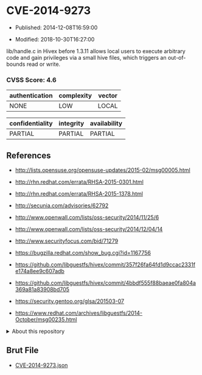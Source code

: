 # CVE-2014-9273

- Published: 2014-12-08T16:59:00

- Modified: 2018-10-30T16:27:00

lib/handle.c in Hivex before 1.3.11 allows local users to execute arbitrary code and gain privileges via a small hive files, which triggers an out-of-bounds read or write.

### CVSS Score: **4.6**

| authentication | complexity | vector |
| --- | --- | --- |
| NONE | LOW | LOCAL |

| confidentiality | integrity | availability |
| --- | --- | --- |
| PARTIAL | PARTIAL | PARTIAL |

## References

* http://lists.opensuse.org/opensuse-updates/2015-02/msg00005.html

* http://rhn.redhat.com/errata/RHSA-2015-0301.html

* http://rhn.redhat.com/errata/RHSA-2015-1378.html

* http://secunia.com/advisories/62792

* http://www.openwall.com/lists/oss-security/2014/11/25/6

* http://www.openwall.com/lists/oss-security/2014/12/04/14

* http://www.securityfocus.com/bid/71279

* https://bugzilla.redhat.com/show_bug.cgi?id=1167756

* https://github.com/libguestfs/hivex/commit/357f26fa64fd1d9ccac2331fe174a8ee9c607adb

* https://github.com/libguestfs/hivex/commit/4bbdf555f88baeae0fa804a369a81a83908bd705

* https://security.gentoo.org/glsa/201503-07

* https://www.redhat.com/archives/libguestfs/2014-October/msg00235.html

<details>
<summary>About this repository</summary> 

  This repository is part of the project [Live Hack CVE](https://github.com/Live-Hack-CVE). Main website can be found [www.live-hack.org](https://www.live-hack.org) 
  
  Made by [Sn0wAlice](https://github.com/Sn0wAlice) for the people that care about security and need to have a feed of the latest CVEs. Hope you enjoy it, don't forget to star the repo and follow me on [Twitter](https://twitter.com/Sn0wAlice) and [Github](https://github.com/Sn0wAlice). And that is my [personnal website](https://www.alice-snow.me/)

  - [Home Page](https://github.com/Live-Hack-CVE)
  - [Framework](https://github.com/Live-Hack-CVE/cve-framework)
  - [CVE database](https://github.com/Live-Hack-CVE/full_database)
  - [Changelog](https://github.com/Live-Hack-CVE/Changelog)
</details>

## Brut File

* [CVE-2014-9273.json](https://raw.githubusercontent.com/Live-Hack-CVE/full_database/main/cves/2014/CVE-2014-9273.json)

